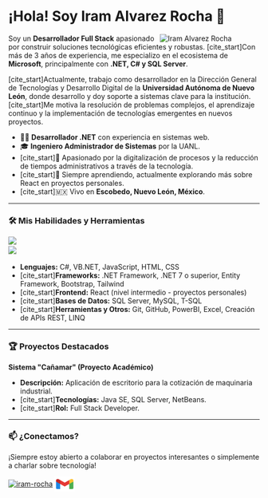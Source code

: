 # ¡Hola! Soy Iram Alvarez Rocha 👋

<img src="https://raw.githubusercontent.com/iram-rocha/iram-rocha/main/profile-picture.png" alt="Iram Alvarez Rocha" width="200" align="right"/>

Soy un **Desarrollador Full Stack** apasionado por construir soluciones tecnológicas eficientes y robustas. [cite_start]Con más de 3 años de experiencia, me especializo en el ecosistema de **Microsoft**, principalmente con **.NET, C# y SQL Server**. 

[cite_start]Actualmente, trabajo como desarrollador en la Dirección General de Tecnologías y Desarrollo Digital de la **Universidad Autónoma de Nuevo León**, donde desarrollo y doy soporte a sistemas clave para la institución.  [cite_start]Me motiva la resolución de problemas complejos, el aprendizaje continuo y la implementación de tecnologías emergentes en nuevos proyectos. 

- 👨‍💻 **Desarrollador .NET** con experiencia en sistemas web.
- 🎓 **Ingeniero Administrador de Sistemas** por la UANL.
- [cite_start]🚀 Apasionado por la digitalización de procesos y la reducción de tiempos administrativos a través de la tecnología. 
- [cite_start]🌱 Siempre aprendiendo, actualmente explorando más sobre React en proyectos personales. 
- [cite_start]🇲🇽 Vivo en **Escobedo, Nuevo León, México**. 

---

### 🛠️ Mis Habilidades y Herramientas

<p align="left">
  <a href="https://skillicons.dev">
    <img src="https://skillicons.dev/icons?i=cs,dotnet,vb,js,html,css,bootstrap,tailwind,react" />
    <br>
    <img src="https://skillicons.dev/icons?i=sqlserver,mysql,git,github,powershell,vscode,visualstudio,postman" />
  </a>
</p>

- **Lenguajes:** C#, VB.NET, JavaScript, HTML, CSS 
- [cite_start]**Frameworks:** .NET Framework, .NET 7 o superior, Entity Framework, Bootstrap, Tailwind 
- [cite_start]**Frontend:** React (nivel intermedio - proyectos personales) 
- [cite_start]**Bases de Datos:** SQL Server, MySQL, T-SQL 
- [cite_start]**Herramientas y Otros:** Git, GitHub, PowerBI, Excel, Creación de APIs REST, LINQ 

---

### 🏆 Proyectos Destacados

**Sistema "Cañamar" (Proyecto Académico)**
-   **Descripción:** Aplicación de escritorio para la cotización de maquinaria industrial.
-   [cite_start]**Tecnologías:** Java SE, SQL Server, NetBeans. 
-   [cite_start]**Rol:** Full Stack Developer. 

---

### 📫 ¿Conectamos?

¡Siempre estoy abierto a colaborar en proyectos interesantes o simplemente a charlar sobre tecnología!

<p align="left">
<a href="https://linkedin.com/in/iram-rocha" target="blank"><img align="center" src="https://raw.githubusercontent.com/rahuldkjain/github-profile-readme-generator/master/src/images/icons/Social/linked-in-alt.svg" alt="iram-rocha" height="30" width="40" /></a>
<a href="mailto:iram.alvarezrch@gmail.com" target="blank"><img align="center" src="https://raw.githubusercontent.com/rahuldkjain/github-profile-readme-generator/master/src/images/icons/Social/gmail.svg" alt="iram.alvarezrch@gmail.com" height="30" width="40" /></a>
</p>
